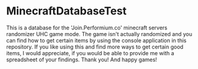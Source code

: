 # MinecraftDatabaseTest
This is a database for the 'Join.Performium.co' minecraft servers randomizer UHC game mode.
The game isn't actually randomized and you can find how to get certain items by using the console application in this repository.
If you like using this and find more ways to get certain good items, I would appreciate, if you would be able to provide me with a spreadsheet of your findings.
Thank you! And happy games!
